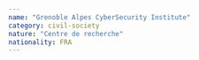 ```yaml
---
name: "Grenoble Alpes CyberSecurity Institute"
category: civil-society
nature: "Centre de recherche"
nationality: FRA
---
```


